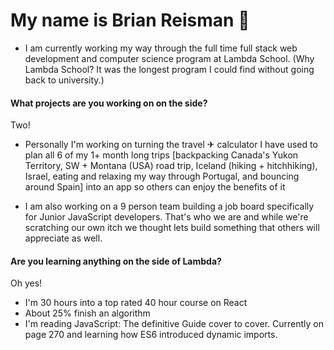 # My name is Brian Reisman 👋

- I am currently working my way through the full time full stack web development and computer science program at Lambda School. (Why Lambda School? It was the longest program I could find without going back to university.)

#### What projects are you working on on the side?
Two!

- Personally I'm working on turning the travel ✈ calculator I have used to plan all 6 of my 1+ month long trips [backpacking Canada's Yukon Territory, SW + Montana (USA) road trip, Iceland (hiking + hitchhiking), Israel, eating and relaxing my way through Portugal, and bouncing around Spain] into an app so others can enjoy the benefits of it

- I am also working on a 9 person team building a job board specifically for Junior JavaScript developers. That's who we are and while we're scratching our own itch we thought lets build something that others will appreciate as well.

#### Are you learning anything on the side of Lambda?
Oh yes!

- I'm 30 hours into a top rated 40 hour course on React
- About 25% finish an algorithm
- I'm reading JavaScript: The definitive Guide cover to cover. Currently on page 270 and learning how ES6 introduced dynamic imports.

<!--
- 🤔 I’m looking for help with recreating React's useState in vanilla JavaScript. You can see my work on this up until now. The issue I'm facing is that index 0 that I get back is non-iterable data so I cannot spread state when updating state...
- 🌱 I’m currently learning ...
- 💬 Ask me about ...
- 📫 How to reach me: ... 
- ⚡ Fun fact: ...
 -->

<!--
Full stack web-developer and certified SCRUM master with a background in theater and a passion for teamwork and learning.
Looking to solve interesting problems with people who enjoy what they do.
-->

